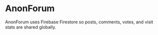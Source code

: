 # AnonForum
AnonForum uses Firebase Firestore so posts, comments, votes, and visit stats are shared globally.
